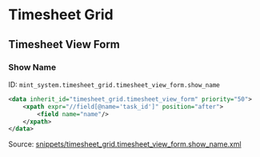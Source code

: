 # Timesheet Grid

## Timesheet View Form

### Show Name

ID: `mint_system.timesheet_grid.timesheet_view_form.show_name`

```xml
<data inherit_id="timesheet_grid.timesheet_view_form" priority="50">
    <xpath expr="//field[@name='task_id']" position="after">
        <field name="name"/>
    </xpath>
</data>

```
Source: [snippets/timesheet_grid.timesheet_view_form.show_name.xml](https://github.com/Mint-System/Odoo-Build/tree/main/snippets/timesheet_grid.timesheet_view_form.show_name.xml)

